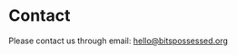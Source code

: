 ---
---

# Contact

  <div class="grid-item">
    Please contact us through email: <a href = "mailto: hello@bitspossessed.org">hello@bitspossessed.org</a>
  </div>
